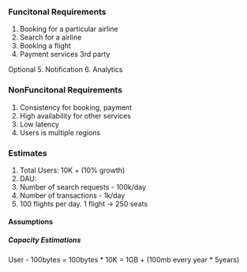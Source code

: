 ### Funcitonal Requirements
1. Booking for a particular airline
2. Search for a airline
3. Booking a flight
4. Payment services 3rd party

Optional
5. Notification
6. Analytics

### NonFuncitonal Requirements
1. Consistency for booking, payment
2. High availability for other services
3. Low latency
4. Users is multiple regions

### Estimates
1. Total Users: 10K + (10% growth)
2. DAU: 
3. Number of search requests - 100k/day
4. Number of transactions - 1k/day
5. 100 flights per day. 1 flight -> 250 seats

#### Assumptions
##### Capacity Estimations
User - 100bytes = 100bytes * 10K = 1GB + (100mb every year * 5years)

